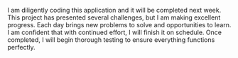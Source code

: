 I am diligently coding this application and it will be completed next week. This project has presented several challenges, but I am making excellent progress. Each day brings new problems to solve and opportunities to learn. I am confident that with continued effort, I will finish it on schedule. Once completed, I will begin thorough testing to ensure everything functions perfectly.
